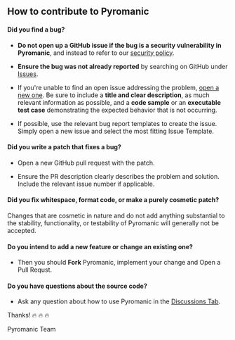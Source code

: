 ## How to contribute to Pyromanic

#### **Did you find a bug?**

* **Do not open up a GitHub issue if the bug is a security vulnerability
  in Pyromanic**, and instead to refer to our [security policy](https://github.com/TheHSI-HQ/Pyromanic/blob/master/SECURITY.md).

* **Ensure the bug was not already reported** by searching on GitHub under [Issues](https://github.com/TheHSI-HQ/Pyromanic/issues).

* If you're unable to find an open issue addressing the problem, [open a new one](https://github.com/TheHSI-HQ/Pyromanic/issues/new). Be sure to include a **title and clear description**, as much relevant information as possible, and a **code sample** or an **executable test case** demonstrating the expected behavior that is not occurring.

* If possible, use the relevant bug report templates to create the issue. Simply open a new issue and select the most fitting Issue Template.

#### **Did you write a patch that fixes a bug?**

* Open a new GitHub pull request with the patch.

* Ensure the PR description clearly describes the problem and solution. Include the relevant issue number if applicable.

#### **Did you fix whitespace, format code, or make a purely cosmetic patch?**

Changes that are cosmetic in nature and do not add anything substantial to the stability, functionality, or testability of Pyromanic will generally not be accepted.

#### **Do you intend to add a new feature or change an existing one?**

* Then you should **Fork** Pyromanic, implement your change and Open a Pull Requst.

#### **Do you have questions about the source code?**

* Ask any question about how to use Pyromanic in the [Discussions Tab](https://github.com/TheHSI-HQ/Pyromanic/discussions).

Thanks! 🔥 🔥 🔥

Pyromanic Team
